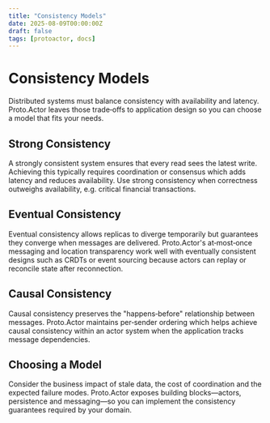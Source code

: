 ```yaml
---
title: "Consistency Models"
date: 2025-08-09T00:00:00Z
draft: false
tags: [protoactor, docs]
---
```

# Consistency Models

Distributed systems must balance consistency with availability and latency. Proto.Actor leaves those trade‑offs to application design so you can choose a model that fits your needs.

## Strong Consistency

A strongly consistent system ensures that every read sees the latest write. Achieving this typically requires coordination or consensus which adds latency and reduces availability. Use strong consistency when correctness outweighs availability, e.g. critical financial transactions.

## Eventual Consistency

Eventual consistency allows replicas to diverge temporarily but guarantees they converge when messages are delivered. Proto.Actor's at‑most‑once messaging and location transparency work well with eventually consistent designs such as CRDTs or event sourcing because actors can replay or reconcile state after reconnection.

## Causal Consistency

Causal consistency preserves the "happens‑before" relationship between messages. Proto.Actor maintains per‑sender ordering which helps achieve causal consistency within an actor system when the application tracks message dependencies.

## Choosing a Model

Consider the business impact of stale data, the cost of coordination and the expected failure modes. Proto.Actor exposes building blocks—actors, persistence and messaging—so you can implement the consistency guarantees required by your domain.
